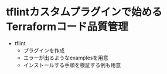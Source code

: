 # tflintカスタムプラグインで始めるTerraformコード品質管理

- tflint
  - プラグインを作成
  - エラーが出るようなexamplesを用意
  - インストールする手順を検証する例も用意
